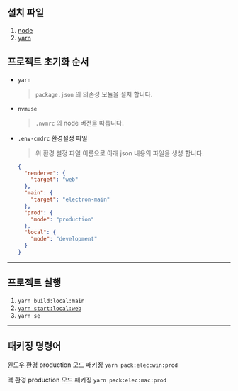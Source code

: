 ## 설치 파일

1. [node](https://nodejs.org/en/)
2. [yarn](https://classic.yarnpkg.com/lang/en/docs/install/#mac-stable)

## 프로젝트 초기화 순서

- `yarn`
  > `package.json` 의 의존성 모듈을 설치 합니다.
- `nvmuse`
  > `.nvmrc` 의 node 버전을 따릅니다.
- `.env-cmdrc` 환경설정 파일
  > 위 환경 설정 파일 이름으로 아래 json 내용의 파일을 생성 합니다.
  ```json
  {
    "renderer": {
      "target": "web"
    },
    "main": {
      "target": "electron-main"
    },
    "prod": {
      "mode": "production"
    },
    "local": {
      "mode": "development"
    }
  }
  ```

---

## 프로젝트 실행

1. `yarn build:local:main`
2. [`yarn start:local:web`](http://localhost:9091)
3. `yarn se`

---

## 패키징 명령어

윈도우 환경 production 모드 패키징 `yarn pack:elec:win:prod`

맥 환경 production 모드 패키징 `yarn pack:elec:mac:prod`
